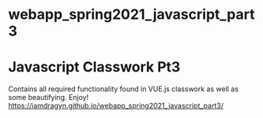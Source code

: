# webapp_spring2021_javascript_part3
# Javascript Classwork Pt3

Contains all required functionality found in VUE.js classwork as well as some beautifying. Enjoy!
https://iamdragyn.github.io/webapp_spring2021_javascript_part3/
